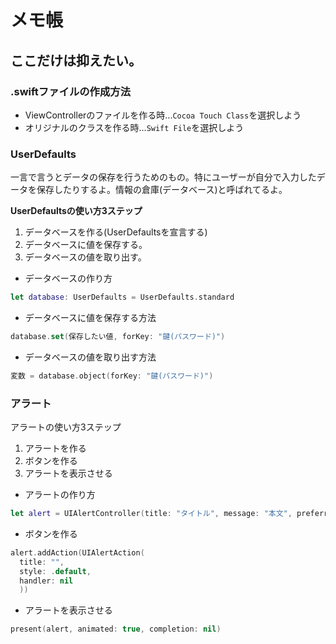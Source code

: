 # メモ帳
## ここだけは抑えたい。

### .swiftファイルの作成方法
- ViewControllerのファイルを作る時...`Cocoa Touch Class`を選択しよう
- オリジナルのクラスを作る時...`Swift File`を選択しよう

### UserDefaults
一言で言うとデータの保存を行うためのもの。特にユーザーが自分で入力したデータを保存したりするよ。情報の倉庫(データベース)と呼ばれてるよ。

**UserDefaultsの使い方3ステップ**

  1. データベースを作る(UserDefaultsを宣言する)
  2. データベースに値を保存する。
  3. データベースの値を取り出す。

- データベースの作り方
```swift
let database: UserDefaults = UserDefaults.standard
```
- データベースに値を保存する方法
```swift
database.set(保存したい値, forKey: "鍵(パスワード)")
```

- データベースの値を取り出す方法
```swift
変数 = database.object(forKey: "鍵(パスワード)")
```
### アラート
アラートの使い方3ステップ
1. アラートを作る
2. ボタンを作る
3. アラートを表示させる

- アラートの作り方
```swift
let alert = UIAlertController(title: "タイトル", message: "本文", preferredStyle: .alert)
```

- ボタンを作る
```swift
alert.addAction(UIAlertAction(
  title: "",
  style: .default,
  handler: nil
  ))
```

- アラートを表示させる
```swift
present(alert, animated: true, completion: nil)
```
